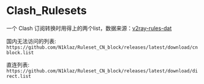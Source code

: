 # Clash_Rulesets
一个 Clash 订阅转换时用得上的两个list，数据来源：[v2ray-rules-dat
](https://github.com/Loyalsoldier/v2ray-rules-dat)

国内无法访问的列表:  
`https://github.com/N1klaz/Ruleset_CN_block/releases/latest/download/cnblock.list`

直连列表:  
`https://github.com/N1klaz/Ruleset_CN_block/releases/latest/download/direct.list`
